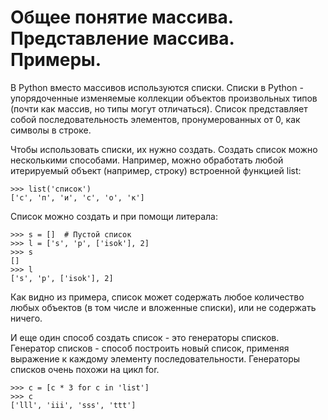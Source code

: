 # Общее понятие массива. Представление массива. Примеры.

В Python вместо массивов используются списки. Списки в Python - упорядоченные изменяемые коллекции объектов произвольных типов \(почти как массив, но типы могут отличаться\). Список представляет собой последовательность элементов, пронумерованных от 0, как символы в строке.

Чтобы использовать списки, их нужно создать. Создать список можно несколькими способами. Например, можно обработать любой итерируемый объект \(например, строку\) встроенной функцией list:

```text
>>> list('список')
['с', 'п', 'и', 'с', 'о', 'к']
```

Список можно создать и при помощи литерала:

```text
>>> s = []  # Пустой список
>>> l = ['s', 'p', ['isok'], 2]
>>> s
[]
>>> l
['s', 'p', ['isok'], 2]
```

Как видно из примера, список может содержать любое количество любых объектов \(в том числе и вложенные списки\), или не содержать ничего.

И еще один способ создать список - это генераторы списков. Генератор списков - способ построить новый список, применяя выражение к каждому элементу последовательности. Генераторы списков очень похожи на цикл for.

```text
>>> c = [c * 3 for c in 'list']
>>> c
['lll', 'iii', 'sss', 'ttt']
```

